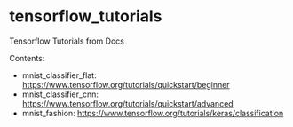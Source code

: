 # tensorflow_tutorials
Tensorflow Tutorials from Docs

Contents:

- mnist_classifier_flat: https://www.tensorflow.org/tutorials/quickstart/beginner
- mnist_classifier_cnn: https://www.tensorflow.org/tutorials/quickstart/advanced
- mnist_fashion: https://www.tensorflow.org/tutorials/keras/classification
